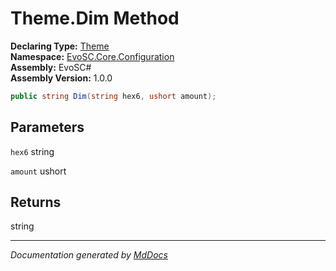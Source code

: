 ﻿<!--  
  <auto-generated>   
    The contents of this file were generated by a tool.  
    Changes to this file may be list if the file is regenerated  
  </auto-generated>   
-->

# Theme.Dim Method

**Declaring Type:** [Theme](../index.md)  
**Namespace:** [EvoSC.Core.Configuration](../../index.md)  
**Assembly:** EvoSC\#  
**Assembly Version:** 1.0.0

```csharp
public string Dim(string hex6, ushort amount);
```

## Parameters

`hex6`  string

`amount`  ushort

## Returns

string

___

*Documentation generated by [MdDocs](https://github.com/ap0llo/mddocs)*
